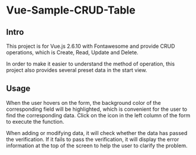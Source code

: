 # Vue-Sample-CRUD-Table

## Intro

This project is for Vue.js 2.6.10 with Fontawesome and provide CRUD operations, which is Create, Read, Update and Delete.

In order to make it easier to understand the method of operation, this project also provides several preset data in the start view.

## Usage

When the user hovers on the form, the background color of the corresponding field will be highlighted, which is convenient for the user to find the corresponding data. Click on the icon in the left column of the form to execute the function.

When adding or modifying data, it will check whether the data has passed the verification. If it fails to pass the verification, it will display the error information at the top of the screen to help the user to clarify the problem.
